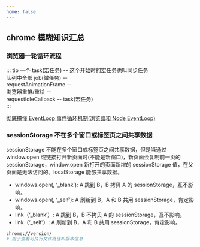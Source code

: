 ```yaml
---
home: false
---
```


## chrome 模糊知识汇总

### 浏览器一轮循环流程

::: tip
一个 task(宏任务) -- 这个开始时的宏任务也叫同步任务  
队列中全部 job(微任务) --  
requestAnimationFrame --  
浏览器重排/重绘 --  
requestIdleCallback --
task(宏任务)  
:::

[彻底搞懂 EventLoop 事件循环机制(浏览器和 Node EventLoop)](https://www.zhihu.com/tardis/bd/art/582586289)

### sessionStorage 不在多个窗口或标签页之间共享数据

sessionStorage 不能在多个窗口或标签页之间共享数据，但是当通过 window.open 或链接打开新页面时(不能是新窗口)，新页面会复制前一页的 sessionStorage，window.open 新打开的页面新增的 sessionStorage 值，在父页面是无法访问的。localStorage 能够共享数据。

- windows.open(, ‘\_blank’): A 跳到 B，B 拷贝 A 的 sessionStorage，互不影响。
- windows.open(, ‘\_self’): A 刷新到 B，A 和 B 共用 sessionStorage，肯定影响。
- link（‘\_blank’）: A 跳到 B，B 不拷贝 A 的 sessionStorage，互不影响。
- link（‘\_self’）: A 刷新到 B，A 和 B 共用 sessionStorage，肯定影响。

```sh
chrome://version/
# 用于查看可执行文件路径和版本信息
```
